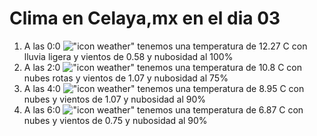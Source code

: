 # Clima en Celaya,mx en el dia 03

1. A las 0:0 !["icon weather"](http://openweathermap.org/img/w/10n.png) tenemos una temperatura de 12.27 C con lluvia ligera y  vientos de 0.58 y nubosidad al 100%
1. A las 2:0 !["icon weather"](http://openweathermap.org/img/w/04n.png) tenemos una temperatura de 10.8 C con nubes rotas y  vientos de 1.07 y nubosidad al 75%
1. A las 4:0 !["icon weather"](http://openweathermap.org/img/w/04n.png) tenemos una temperatura de 8.95 C con nubes y  vientos de 1.07 y nubosidad al 90%
1. A las 6:0 !["icon weather"](http://openweathermap.org/img/w/04n.png) tenemos una temperatura de 6.87 C con nubes y  vientos de 0.75 y nubosidad al 90%
